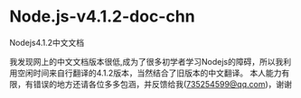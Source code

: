 # Node.js-v4.1.2-doc-chn
Nodejs4.1.2中文文档

我发现网上的中文文档版本很低,成为了很多初学者学习Nodejs的障碍，所以我利用空闲时间来自行翻译的4.1.2版本，当然结合了旧版本的中文翻译。
本人能力有限，有错误的地方还请各位多多包涵，并反馈给我(735254599@qq.com)，谢谢
